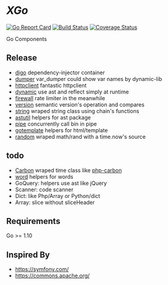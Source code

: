 # *XGo*

[![Go Report Card](https://goreportcard.com/badge/github.com/Kretech/xgo)](https://goreportcard.com/report/github.com/Kretech/xgo)
[![Build Status](https://travis-ci.org/Kretech/xgo.svg?branch=master)](https://travis-ci.org/Kretech/xgo)
[![Coverage Status](https://coveralls.io/repos/github/Kretech/xgo/badge.svg)](https://coveralls.io/github/Kretech/xgo)

Go Components

## Release

- [digo](https://github.com/Kretech/xgo/tree/master/digo) dependency-injector container
- [dumper](https://github.com/Kretech/xgo/tree/master/dump) var_dumper could show var names by dynamic-lib
- [httpclient](https://github.com/Kretech/xgo/tree/master/httpclient) fantastic httpclient
- [dynamic](https://github.com/Kretech/xgo/tree/master/dynamic) use ast and reflect simply at runtime
- [firewall](https://github.com/Kretech/xgo/tree/master/firewall) rate limiter in the meanwhile
- [version](https://github.com/Kretech/xgo/tree/master/version) semantic version's operation and compares
- [string](https://github.com/Kretech/xgo/blob/master/string/string.go) wraped string class using chain's functions
- [astutil](https://github.com/Kretech/xgo/tree/master/astutil) helpers for ast package
- [pipe](https://github.com/Kretech/xgo/tree/master/pipe) concurrently call bin in pipe
- [gotemplate](https://github.com/Kretech/xgo/tree/master/gotemplate) helpers for html/template
- [random](https://github.com/Kretech/xgo/tree/master/random) wraped math/rand with a time.now's source

## todo

- [Carbon](https://github.com/Kretech/xgo/tree/master/date/carbon) wraped time class like [php-carbon](https://carbon.nesbot.com/)
- [word](https://github.com/Kretech/xgo/tree/master/word) helpers for words
- GoQuery: helpers use ast like jQuery
- Scanner: code scanner
- Dict: like Php/Array or Python/dict
- Array: slice without sliceHeader

## Requirements

Go >= 1.10

## Inspired By

- https://symfony.com/
- https://commons.apache.org/

